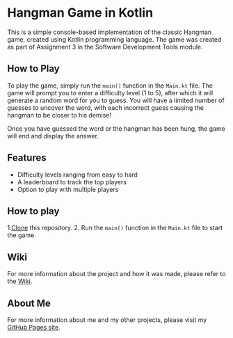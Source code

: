 # Hangman Game in Kotlin

This is a simple console-based implementation of the classic Hangman game, created using Kotlin programming language. The game was created as part of Assignment 3 in the Software Development Tools module.

## How to Play

To play the game, simply run the `main()` function in the `Main.kt` file. The game will prompt you to enter a difficulty level (1 to 5), after which it will generate a random word for you to guess. You will have a limited number of guesses to uncover the word, with each incorrect guess causing the hangman to be closer to his demise!

Once you have guessed the word or the hangman has been hung, the game will end and display the answer.

## Features

- Difficulty levels ranging from easy to hard
- A leaderboard to track the top players
- Option to play with multiple players

## How to play

1.[Clone](https://github.com/ConorCoker/hangman-conor-coker.git) this repository.
2. Run the `main()` function in the `Main.kt` file to start the game.

## Wiki

For more information about the project and how it was made, please refer to the [Wiki](https://github.com/ConorCoker/hangman-conor-coker/wiki).

## About Me

For more information about me and my other projects, please visit my [GitHub Pages site](https://conorcoker.github.io/mywebsite/).
